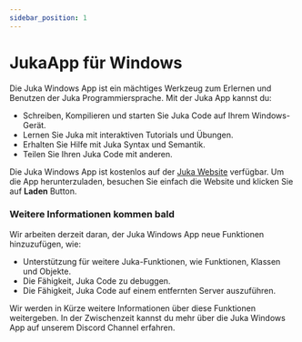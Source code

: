 ```yaml
---
sidebar_position: 1
---
```


# JukaApp für Windows
Die Juka Windows App ist ein mächtiges Werkzeug zum Erlernen und Benutzen der Juka Programmiersprache. Mit der Juka App kannst du:

* Schreiben, Kompilieren und starten Sie Juka Code auf Ihrem Windows-Gerät.
* Lernen Sie Juka mit interaktiven Tutorials und Übungen.
* Erhalten Sie Hilfe mit Juka Syntax und Semantik.
* Teilen Sie Ihren Juka Code mit anderen.

Die Juka Windows App ist kostenlos auf der [Juka Website](https://jukalang.com/app/) verfügbar. Um die App herunterzuladen, besuchen Sie einfach die Website und klicken Sie auf **Laden** Button.

### Weitere Informationen kommen bald

Wir arbeiten derzeit daran, der Juka Windows App neue Funktionen hinzuzufügen, wie:

* Unterstützung für weitere Juka-Funktionen, wie Funktionen, Klassen und Objekte.
* Die Fähigkeit, Juka Code zu debuggen.
* Die Fähigkeit, Juka Code auf einem entfernten Server auszuführen.

Wir werden in Kürze weitere Informationen über diese Funktionen weitergeben. In der Zwischenzeit kannst du mehr über die Juka Windows App auf unserem Discord Channel erfahren.
